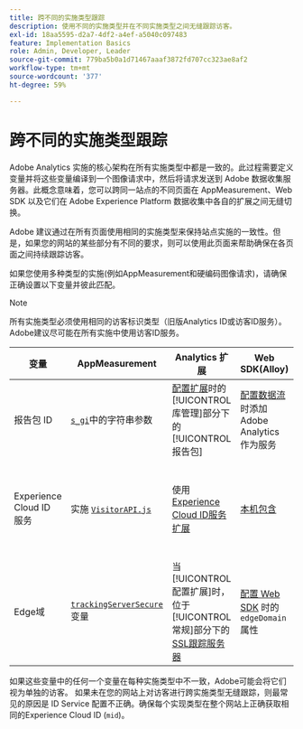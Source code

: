 ```yaml
---
title: 跨不同的实施类型跟踪
description: 使用不同的实施类型并在不同实施类型之间无缝跟踪访客。
exl-id: 18aa5595-d2a7-4df2-a4ef-a5040c097483
feature: Implementation Basics
role: Admin, Developer, Leader
source-git-commit: 779ba5b0a1d71467aaaf3872fd707cc323ae8af2
workflow-type: tm+mt
source-wordcount: '377'
ht-degree: 59%

---
```


# 跨不同的实施类型跟踪

Adobe Analytics 实施的核心架构在所有实施类型中都是一致的。此过程需要定义变量并将这些变量编译到一个图像请求中，然后将请求发送到 Adobe 数据收集服务器。此概念意味着，您可以跨同一站点的不同页面在 AppMeasurement、Web SDK 以及它们在 Adobe Experience Platform 数据收集中各自的扩展之间无缝切换。

Adobe 建议通过在所有页面使用相同的实施类型来保持站点实施的一致性。但是，如果您的网站的某些部分有不同的要求，则可以使用此页面来帮助确保在各页面之间持续跟踪访客。

如果您使用多种类型的实施(例如AppMeasurement和硬编码图像请求)，请确保正确设置以下变量并彼此匹配。

>[!NOTE]
>
>所有实施类型必须使用相同的访客标识类型（旧版Analytics ID或访客ID服务）。 Adobe建议尽可能在所有实施中使用访客ID服务。

| 变量 | AppMeasurement | Analytics 扩展 | Web SDK(Alloy) | Web SDK 标记扩展 | 硬编码图像请求 |
| --- | --- | --- | --- | --- | --- |
| 报告包 ID | [`s_gi`](../vars/functions/s-gi.md)中的字符串参数 | [配置扩展](https://experienceleague.adobe.com/docs/experience-platform/tags/extensions/client/analytics/overview.html?lang=zh-Hans)时的[!UICONTROL 库管理]部分下的[!UICONTROL 报告包] | [配置数据流](https://experienceleague.adobe.com/docs/experience-platform/edge/datastreams/configure.html?lang=zh-Hans)时添加 Adobe Analytics 作为服务 | [配置数据流](https://experienceleague.adobe.com/docs/experience-platform/edge/datastreams/configure.html?lang=zh-Hans)时添加 Adobe Analytics 作为服务 | URL `pathname` 的一部分（`/b/ss/` 之后） |
| Experience Cloud ID 服务 | 实施 [`VisitorAPI.js`](appmeasurement.md) | 使用[Experience Cloud ID服务扩展](analytics-extension.md) | [本机包含](alloy.md) | [本机包含](web-sdk-extension.md) | 单独调用[ID服务](https://experienceleague.adobe.com/docs/id-service/using/implementation/direct-integration.html?lang=zh-Hans)以获取所需的ID，并在查询字符串中包含`mid` |
| Edge域 | [`trackingServerSecure`](../vars/config-vars/trackingserversecure.md)变量 | 当[!UICONTROL 配置扩展]时，位于[!UICONTROL 常规]部分下的[SSL跟踪服务器](https://experienceleague.adobe.com/docs/experience-platform/tags/extensions/client/analytics/overview.html?lang=zh-Hans) | [配置 Web SDK](https://experienceleague.adobe.com/docs/experience-platform/edge/fundamentals/configuring-the-sdk.html?lang=zh-Hans) 时的 `edgeDomain` 属性 | [!UICONTROL 配置扩展时]Edge域[字段](https://experienceleague.adobe.com/docs/experience-platform/edge/extension/web-sdk-extension-configuration.html?lang=zh-Hans) | 图像请求 URL 的 `hostname` |

如果这些变量中的任何一个变量在每种实施类型中不一致，Adobe可能会将它们视为单独的访客。 如果未在您的网站上对访客进行跨实施类型无缝跟踪，则最常见的原因是 ID Service 配置不正确。确保每个实现类型在整个网站上正确获取相同的Experience Cloud ID (`mid`)。
